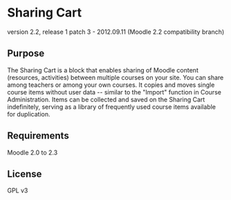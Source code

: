 Sharing Cart
============

version 2.2, release 1 patch 3 - 2012.09.11 (Moodle 2.2 compatibility branch)


Purpose
-------

The Sharing Cart is a block that enables sharing of Moodle content
(resources, activities) between multiple courses on your site.
You can share among teachers or among your own courses.
It copies and moves single course items without user data
-- similar to the "Import" function in Course Administration.
Items can be collected and saved on the Sharing Cart indefinitely,
serving as a library of frequently used course items available for duplication.


Requirements
------------

Moodle 2.0 to 2.3


License
-------

GPL v3
